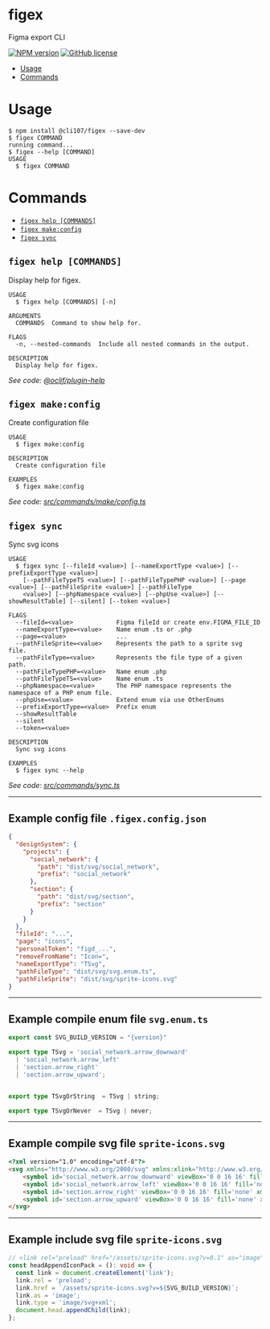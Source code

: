 figex
=================

Figma export CLI

[![NPM version](http://img.shields.io/npm/v/@cli107/figex.svg?style=flat-square)](http://npmjs.org/package/@cli107/figex)
[![GitHub license](https://img.shields.io/github/license/4746/figex)](https://github.com/4746/figex/blob/main/LICENSE)


<!-- toc -->
* [Usage](#usage)
* [Commands](#commands)
<!-- tocstop -->

# Usage
```sh-session
$ npm install @cli107/figex --save-dev
$ figex COMMAND
running command...
$ figex --help [COMMAND]
USAGE
  $ figex COMMAND
```

# Commands
<!-- commands -->
* [`figex help [COMMANDS]`](#figex-help-commands)
* [`figex make:config`](#figex-makeconfig)
* [`figex sync`](#figex-sync)

## `figex help [COMMANDS]`

Display help for figex.

```
USAGE
  $ figex help [COMMANDS] [-n]

ARGUMENTS
  COMMANDS  Command to show help for.

FLAGS
  -n, --nested-commands  Include all nested commands in the output.

DESCRIPTION
  Display help for figex.
```

_See code: [@oclif/plugin-help](https://github.com/oclif/plugin-help/blob/v5.2.20/src/commands/help.ts)_

## `figex make:config`

Create configuration file

```
USAGE
  $ figex make:config

DESCRIPTION
  Create configuration file

EXAMPLES
  $ figex make:config
```

_See code: [src/commands/make/config.ts](https://github.com/4746/figex/blob/v1.0.0/src/commands/make/config.ts)_

## `figex sync`

Sync svg icons

```
USAGE
  $ figex sync [--fileId <value>] [--nameExportType <value>] [--prefixExportType <value>]
    [--pathFileTypeTS <value>] [--pathFileTypePHP <value>] [--page <value>] [--pathFileSprite <value>] [--pathFileType
    <value>] [--phpNamespace <value>] [--phpUse <value>] [--showResultTable] [--silent] [--token <value>]

FLAGS
  --fileId=<value>            Figma fileId or create env.FIGMA_FILE_ID
  --nameExportType=<value>    Name enum .ts or .php
  --page=<value>              ...
  --pathFileSprite=<value>    Represents the path to a sprite svg file.
  --pathFileType=<value>      Represents the file type of a given path.
  --pathFileTypePHP=<value>   Name enum .php
  --pathFileTypeTS=<value>    Name enum .ts
  --phpNamespace=<value>      The PHP namespace represents the namespace of a PHP enum file.
  --phpUse=<value>            Extend enum via use OtherEnums
  --prefixExportType=<value>  Prefix enum
  --showResultTable
  --silent
  --token=<value>

DESCRIPTION
  Sync svg icons

EXAMPLES
  $ figex sync --help
```

_See code: [src/commands/sync.ts](https://github.com/4746/figex/blob/v1.0.0/src/commands/sync.ts)_
<!-- commandsstop -->


--- 

## Example config file  `.figex.config.json`
```json
{
  "designSystem": {
    "projects": {
      "social_network": {
        "path": "dist/svg/social_network",
        "prefix": "social_network"
      },
      "section": {
        "path": "dist/svg/section",
        "prefix": "section"
      }
    }
  },
  "fileId": "...",
  "page": "icons",
  "personalToken": "figd_...",
  "removeFromName": "Icon=",
  "nameExportType": "TSvg",
  "pathFileType": "dist/svg/svg.enum.ts",
  "pathFileSprite": "dist/svg/sprite-icons.svg"
}
```


---

## Example compile enum file  `svg.enum.ts`
```typescript
export const SVG_BUILD_VERSION = "{version}"

export type TSvg = 'social_network.arrow_downward'
  | 'social_network.arrow_left'
  | 'section.arrow_right'
  | 'section.arrow_upward';


export type TSvgOrString  = TSvg | string;

export type TSvgOrNever  = TSvg | never;
```


---

## Example compile svg file  `sprite-icons.svg`
```html
<?xml version="1.0" encoding="utf-8"?>
<svg xmlns="http://www.w3.org/2000/svg" xmlns:xlink="http://www.w3.org/1999/xlink">
	<symbol id='social_network.arrow_downward' viewBox='0 0 16 16' fill='none' xmlns='http://www.w3.org/2000/svg'><path fill="currentColor" d="M7.333 2.667v8.116L3.6 7.05 2.667 8 8 13.333 13.333 8l-.933-.95-3.733 3.733V2.667z"/></symbol>
	<symbol id='social_network.arrow_left' viewBox='0 0 16 16' fill='none' xmlns='http://www.w3.org/2000/svg'><path fill="currentColor" fill-rule="evenodd" d="M15 8a.5.5 0 0 0-.5-.5H2.707l3.147-3.146a.5.5 0 1 0-.708-.708l-4 4a.5.5 0 0 0 0 .708l4 4a.5.5 0 0 0 .708-.708L2.707 8.5H14.5A.5.5 0 0 0 15 8" clip-rule="evenodd"/></symbol>
	<symbol id='section.arrow_right' viewBox='0 0 16 16' fill='none' xmlns='http://www.w3.org/2000/svg'><path fill="currentColor" fill-rule="evenodd" d="M1 8a.5.5 0 0 1 .5-.5h11.793l-3.147-3.146a.5.5 0 0 1 .708-.708l4 4a.5.5 0 0 1 0 .708l-4 4a.5.5 0 0 1-.708-.708L13.293 8.5H1.5A.5.5 0 0 1 1 8" clip-rule="evenodd"/></symbol>
	<symbol id='section.arrow_upward' viewBox='0 0 16 16' fill='none' xmlns='http://www.w3.org/2000/svg'><path fill="currentColor" d="M7.333 13.333V5.217L3.6 8.95 2.667 8 8 2.667 13.333 8l-.933.95-3.733-3.733v8.116z"/></symbol>
</svg>
```


---

## Example include svg file  `sprite-icons.svg`
```typescript
// <link rel="preload" href="/assets/sprite-icons.svg?v=0.1" as="image" type="image/svg+xml">
const headAppendIconPack = (): void => {
  const link = document.createElement('link');
  link.rel = 'preload';
  link.href = `/assets/sprite-icons.svg?v=${SVG_BUILD_VERSION}`;
  link.as = 'image';
  link.type = 'image/svg+xml';
  document.head.appendChild(link);
};
```

